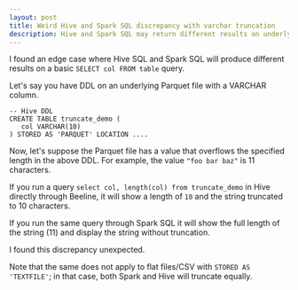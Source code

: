 ```yaml
---
layout: post
title: Weird Hive and Spark SQL discrepancy with varchar truncation
description: Hive and Spark SQL may return different results on underlying Parquet when string length exceeds the defined VARCHAR length
---
```


I found an edge case where Hive SQL and Spark SQL will produce different results on a basic
`SELECT col FROM table` query.

Let's say you have DDL on an underlying Parquet file with a VARCHAR column.

```
-- Hive DDL
CREATE TABLE truncate_demo (
   col VARCHAR(10)
) STORED AS 'PARQUET' LOCATION ....
```

Now, let's suppose the Parquet file has a value that overflows the specified length
in the above DDL. For example, the value `"foo bar baz"` is 11 characters.  

If you run a query `select col, length(col) from truncate_demo` in Hive directly
through Beeline, it will show a length of `10` and the string truncated to 10
characters.

If you run the same query through Spark SQL it will show the full length of the
string (11) and display the string without truncation.

I found this discrepancy unexpected.

Note that the same does not apply to flat files/CSV with `STORED AS 'TEXTFILE'`;
in that case, both Spark and Hive will truncate equally.
